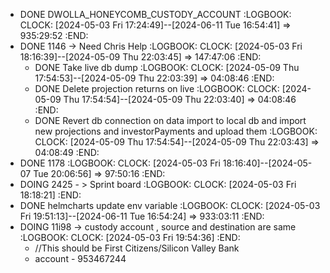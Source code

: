 - DONE DWOLLA_HONEYCOMB_CUSTODY_ACCOUNT
  :LOGBOOK:
  CLOCK: [2024-05-03 Fri 17:24:49]--[2024-06-11 Tue 16:54:41] =>  935:29:52
  :END:
- DONE 1146 -> Need Chris Help
  :LOGBOOK:
  CLOCK: [2024-05-03 Fri 18:16:39]--[2024-05-09 Thu 22:03:45] =>  147:47:06
  :END:
	- DONE Take live db dump
	  :LOGBOOK:
	  CLOCK: [2024-05-09 Thu 17:54:53]--[2024-05-09 Thu 22:03:39] =>  04:08:46
	  :END:
	- DONE Delete projection returns on live
	  :LOGBOOK:
	  CLOCK: [2024-05-09 Thu 17:54:54]--[2024-05-09 Thu 22:03:40] =>  04:08:46
	  :END:
	- DONE Revert db connection on data import to local db and import new projections and investorPayments and upload them
	  :LOGBOOK:
	  CLOCK: [2024-05-09 Thu 17:54:54]--[2024-05-09 Thu 22:03:43] =>  04:08:49
	  :END:
- DONE 1178
  :LOGBOOK:
  CLOCK: [2024-05-03 Fri 18:16:40]--[2024-05-07 Tue 20:06:56] =>  97:50:16
  :END:
- DOING 2425 - > Sprint board
  :LOGBOOK:
  CLOCK: [2024-05-03 Fri 18:18:21]
  :END:
- DONE helmcharts update env variable
  :LOGBOOK:
  CLOCK: [2024-05-03 Fri 19:51:13]--[2024-06-11 Tue 16:54:24] =>  933:03:11
  :END:
- DOING 11i98 -> custody account , source and destination are same
  :LOGBOOK:
  CLOCK: [2024-05-03 Fri 19:54:36]
  :END:
	- //This should be First Citizens/Silicon Valley Bank
	- account - 953467244